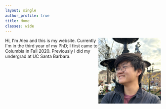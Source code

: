 ```yaml
---
layout: single
author_profile: true
title: Home
classes: wide
---
```


<img style="float: right;" src="assets/alex_pic.png" width="40%" height="40%">


Hi, I'm Alex and this is my website. Currently I'm in the third year of my PhD; I first came to Columbia in Fall 2020. Previously I did my undergrad at UC Santa Barbara.
